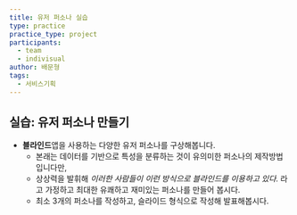 ```yaml
---
title: 유저 퍼소나 실습
type: practice
practice_type: project
participants:
  - team
  - indivisual
author: 배문형
tags:
  - 서비스기획
---
```


## 실습: 유저 퍼소나 만들기

- **블라인드**앱을 사용하는 다양한 유저 퍼소나를 구상해봅니다. 
	- 본래는 데이터를 기반으로 특성을 분류하는 것이 유의미한 퍼소나의 제작방법입니다만, 
	- 상상력을 발휘해 *이러한 사람들이 이런 방식으로 블라인드를 이용하고 있다.* 라고 가정하고 최대한 유쾌하고 재미있는 퍼소나를 만들어 봅시다.
	- 최소 3개의 퍼소나를 작성하고, 슬라이드 형식으로 작성해 발표해봅시다.